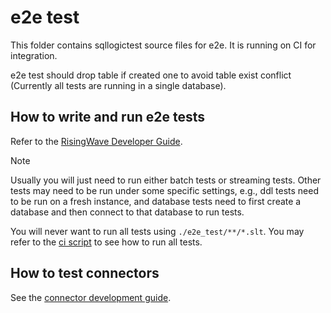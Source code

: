 # e2e test

This folder contains sqllogictest source files for e2e. It is running on CI for integration.

e2e test should drop table if created one to avoid table exist conflict (Currently all tests are running in a single database).

## How to write and run e2e tests

Refer to the [RisingWave Developer Guide](https://risingwavelabs.github.io/risingwave/tests/intro.html#end-to-end-tests).

> [!NOTE]
>
> Usually you will just need to run either batch tests or streaming tests. Other tests may need to be run under some specific settings, e.g., ddl tests need to be run on a fresh instance, and database tests need to first create a database and then connect to that database to run tests.
>
> You will never want to run all tests using `./e2e_test/**/*.slt`. You may refer to the [ci script](../ci/scripts/e2e-test-parallel.sh) to see how to run all tests.

## How to test connectors

See the [connector development guide](http://risingwavelabs.github.io/risingwave/connector/intro.html#end-to-end-tests).
